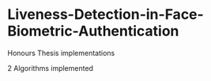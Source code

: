 # Liveness-Detection-in-Face-Biometric-Authentication
Honours Thesis implementations


2 Algorithms implemented
